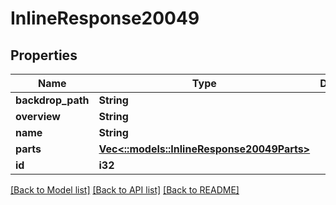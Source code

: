 # InlineResponse20049

## Properties

Name | Type | Description | Notes
------------ | ------------- | ------------- | -------------
**backdrop_path** | **String** |  | [optional] 
**overview** | **String** |  | [optional] 
**name** | **String** |  | [optional] 
**parts** | [**Vec<::models::InlineResponse20049Parts>**](inline_response_200_49_parts.md) |  | [optional] 
**id** | **i32** |  | [optional] 

[[Back to Model list]](../README.md#documentation-for-models) [[Back to API list]](../README.md#documentation-for-api-endpoints) [[Back to README]](../README.md)


